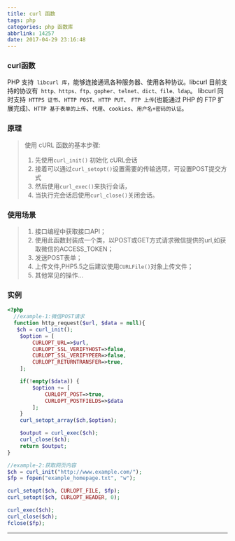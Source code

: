 ```yaml
---
title: curl 函数
tags: php
categories: php 函数库
abbrlink: 14257
date: 2017-04-29 23:16:48
---
```


###  curl函数

PHP 支持` libcurl 库`，能够连接通讯各种服务器、使用各种协议。libcurl 目前支持的协议有` http、https、ftp、gopher、telnet、dict、file、ldap`。 libcurl 同时支持` HTTPS 证书`、`HTTP POST`、`HTTP PUT`、 `FTP 上传`(也能通过 PHP 的 FTP 扩展完成)、`HTTP 基于表单的上传`、`代理`、`cookies`、`用户名+密码的认证`。

### 原理

> 使用 cURL 函数的基本步骤:
> 1. 先使用` curl_init() ` 初始化 cURL会话
> 2. 接着可以通过` curl_setopt() `设置需要的传输选项，可设置POST提交方式
> 3. 然后使用` curl_exec() `来执行会话，
> 4. 当执行完会话后使用` curl_close() `关闭会话。

### 使用场景

> 1. 接口编程中获取接口API；
> 2. 使用此函数封装成一个类，以POST或GET方式请求微信提供的url,如获取微信的ACCESS_TOKEN；
> 3. 发送POST表单；
> 4. 上传文件,PHP5.5之后建议使用`CURLFile()`对象上传文件；
> 5. 其他常见的操作...

### 实例

```php
<?php
  //example-1:微信POST请求
  function http_request($url, $data = null){
   $ch = curl_init();
    $option = [
        CURLOPT_URL=>$url,
        CURLOPT_SSL_VERIFYHOST=>false,
        CURLOPT_SSL_VERIFYPEER=>false,
        CURLOPT_RETURNTRANSFER=>true,
    ];

    if(!empty($data)) {
        $option += [
            CURLOPT_POST=>true,
            CURLOPT_POSTFIELDS=>$data
        ];
    }
    curl_setopt_array($ch,$option);

    $output = curl_exec($ch);
    curl_close($ch);
    return $output;
}

//example-2:获取网页内容
$ch = curl_init("http://www.example.com/");
$fp = fopen("example_homepage.txt", "w");

curl_setopt($ch, CURLOPT_FILE, $fp);
curl_setopt($ch, CURLOPT_HEADER, 0);

curl_exec($ch);
curl_close($ch);
fclose($fp);
```

---
